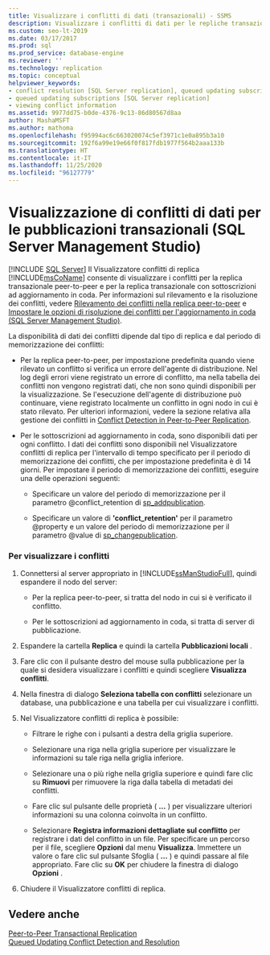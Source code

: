 ```yaml
---
title: Visualizzare i conflitti di dati (transazionali) - SSMS
description: Visualizzare i conflitti di dati per le repliche transazionali con SQL Server Management Studio (SSMS).
ms.custom: seo-lt-2019
ms.date: 03/17/2017
ms.prod: sql
ms.prod_service: database-engine
ms.reviewer: ''
ms.technology: replication
ms.topic: conceptual
helpviewer_keywords:
- conflict resolution [SQL Server replication], queued updating subscriptions
- queued updating subscriptions [SQL Server replication]
- viewing conflict information
ms.assetid: 9977dd75-b0de-4376-9c13-86d80567d8aa
author: MashaMSFT
ms.author: mathoma
ms.openlocfilehash: f95994ac6c663020074c5ef3971c1e0a895b3a10
ms.sourcegitcommit: 192f6a99e19e66f0f817fdb1977f564b2aaa133b
ms.translationtype: HT
ms.contentlocale: it-IT
ms.lasthandoff: 11/25/2020
ms.locfileid: "96127779"
---
```

# <a name="view-data-conflicts-for-transactional-publications-sql-server-management-studio"></a>Visualizzazione di conflitti di dati per le pubblicazioni transazionali (SQL Server Management Studio)
 [!INCLUDE [SQL Server](../../includes/applies-to-version/sqlserver.md)]
  Il Visualizzatore conflitti di replica [!INCLUDE[msCoName](../../includes/msconame-md.md)] consente di visualizzare i conflitti per la replica transazionale peer-to-peer e per la replica transazionale con sottoscrizioni ad aggiornamento in coda. Per informazioni sul rilevamento e la risoluzione dei conflitti, vedere [Rilevamento dei conflitti nella replica peer-to-peer](../../relational-databases/replication/transactional/peer-to-peer-conflict-detection-in-peer-to-peer-replication.md) e [Impostare le opzioni di risoluzione dei conflitti per l'aggiornamento in coda &#40;SQL Server Management Studio&#41;](../../relational-databases/replication/publish/create-an-updatable-subscription-to-a-transactional-publication.md).  
  
 La disponibilità di dati dei conflitti dipende dal tipo di replica e dal periodo di memorizzazione dei conflitti:  
  
-   Per la replica peer-to-peer, per impostazione predefinita quando viene rilevato un conflitto si verifica un errore dell'agente di distribuzione. Nel log degli errori viene registrato un errore di conflitto, ma nella tabella dei conflitti non vengono registrati dati, che non sono quindi disponibili per la visualizzazione. Se l'esecuzione dell'agente di distribuzione può continuare, viene registrato localmente un conflitto in ogni nodo in cui è stato rilevato. Per ulteriori informazioni, vedere la sezione relativa alla gestione dei conflitti in [Conflict Detection in Peer-to-Peer Replication](../../relational-databases/replication/transactional/peer-to-peer-conflict-detection-in-peer-to-peer-replication.md).  
  
-   Per le sottoscrizioni ad aggiornamento in coda, sono disponibili dati per ogni conflitto. I dati dei conflitti sono disponibili nel Visualizzatore conflitti di replica per l'intervallo di tempo specificato per il periodo di memorizzazione dei conflitti, che per impostazione predefinita è di 14 giorni. Per impostare il periodo di memorizzazione dei conflitti, eseguire una delle operazioni seguenti:  
  
    -   Specificare un valore del periodo di memorizzazione per il parametro @conflict_retention di [sp_addpublication](../../relational-databases/system-stored-procedures/sp-addpublication-transact-sql.md).  
  
    -   Specificare un valore di **'conflict_retention'** per il parametro @property e un valore del periodo di memorizzazione per il parametro @value di [sp_changepublication](../../relational-databases/system-stored-procedures/sp-changepublication-transact-sql.md).  
  
### <a name="to-view-conflicts"></a>Per visualizzare i conflitti  
  
1.  Connettersi al server appropriato in [!INCLUDE[ssManStudioFull](../../includes/ssmanstudiofull-md.md)], quindi espandere il nodo del server:  
  
    -   Per la replica peer-to-peer, si tratta del nodo in cui si è verificato il conflitto.  
  
    -   Per le sottoscrizioni ad aggiornamento in coda, si tratta di server di pubblicazione.  
  
2.  Espandere la cartella **Replica** e quindi la cartella **Pubblicazioni locali** .  
  
3.  Fare clic con il pulsante destro del mouse sulla pubblicazione per la quale si desidera visualizzare i conflitti e quindi scegliere **Visualizza conflitti**.  
  
4.  Nella finestra di dialogo **Seleziona tabella con conflitti** selezionare un database, una pubblicazione e una tabella per cui visualizzare i conflitti.  
  
5.  Nel Visualizzatore conflitti di replica è possibile:  
  
    -   Filtrare le righe con i pulsanti a destra della griglia superiore.  
  
    -   Selezionare una riga nella griglia superiore per visualizzare le informazioni su tale riga nella griglia inferiore.  
  
    -   Selezionare una o più righe nella griglia superiore e quindi fare clic su **Rimuovi** per rimuovere la riga dalla tabella di metadati dei conflitti.  
  
    -   Fare clic sul pulsante delle proprietà ( **…** ) per visualizzare ulteriori informazioni su una colonna coinvolta in un conflitto.  
  
    -   Selezionare **Registra informazioni dettagliate sul conflitto** per registrare i dati del conflitto in un file. Per specificare un percorso per il file, scegliere **Opzioni** dal menu **Visualizza**. Immettere un valore o fare clic sul pulsante Sfoglia ( **...** ) e quindi passare al file appropriato. Fare clic su **OK** per chiudere la finestra di dialogo **Opzioni** .  
  
6.  Chiudere il Visualizzatore conflitti di replica.  
  
## <a name="see-also"></a>Vedere anche  
 [Peer-to-Peer Transactional Replication](../../relational-databases/replication/transactional/peer-to-peer-transactional-replication.md)   
 [Queued Updating Conflict Detection and Resolution](../../relational-databases/replication/transactional/updatable-subscriptions-queued-updating-conflict-resolution.md)  
  
  
